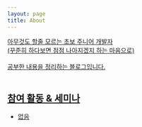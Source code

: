 ```yaml
---
layout: page
title: About
---
```


<p class="message">
  <a href="https://brunch.co.kr/magazine/8percent">아무것도 할줄 모르는 초보 주니어 개발자<br>
  (꾸준히 하다보면 점점 나아지겠지 하는 마음으로)<br>
  <br>
  공부한 내용을 정리하는 블로그입니다.<br> 
  <br>

## 참여 활동 & 세미나<br>
- 없음

<!-- ## 공부한 것
- 컴퓨터공학 (자료구조, 알고리즘)
    - 패스트캠퍼스 컴퓨터 공학 입문 (2017/03-04) [강의 커리큘럼](http://cdn.www.fastcampus.co.kr/wp-content/uploads/2017/02/%EC%BB%B4%ED%93%A8%ED%84%B0%EA%B3%B5%ED%95%99-%EC%9E%85%EB%AC%B8-SCHOOL-2%EA%B8%B0_%EC%BB%A4%EB%A6%AC%ED%81%98%EB%9F%BC-%EB%B0%8F-%EA%B5%90%EC%9C%A1-%EC%95%88%EB%82%B4%EB%AC%B8.pdf?_ga=1.240441345.321893628.1483015444)
    - oop, memory, data structure, algorithm, network, DB

- Django
  - [8퍼센트 두숟갈 스터디 참여](https://8percent.github.io/2017-06-30/%EC%8A%A4%ED%84%B0%EB%94%94%EC%8B%9C%EC%9E%91/)
  - [Two Scoops of Django](https://www.twoscoopspress.com/products/two-scoops-of-django-1-11)
  - [AskDjango - 장고 기본편 (이진석)](https://nomade.kr/vod/django/)
  - [Django로 배우는 쉽고 빠른 웹 개발 파이썬 웹 프로그래밍 실전편](http://www.yes24.com/24/goods/29331035?scode=029)
  - [Django로 배우는 쉽고 빠른 웹 개발 파이썬 웹 프로그래밍 기본편](http://www.hanbit.co.kr/store/books/look.php?p_code=B5790464800)
  - [파이썬 웹 프로그래밍 – Django로 웹 서비스 개발하기 (정호영)](https://www.inflearn.com/members/hyunjoo_lee_1/course/)

- python
	- [처음 시작하는 파이썬](http://www.hanbit.co.kr/store/books/look.php?p_code=B2827459900)
  - [파이썬 입문 (tryhelloworld)](http://tryhelloworld.co.kr/courses/%ED%8C%8C%EC%9D%B4%EC%8D%AC-%EC%9E%85%EB%AC%B8)

- Java
  - [Java (생활코딩)](https://opentutorials.org/course/1223/4551)
  - [점프 투 자바](https://wikidocs.net/265)

- git
    - [지옥에서 온 git (생활코딩)](https://opentutorials.org/module/2676)

- NodeJS
  - [nodeJS (생활코딩)](https://opentutorials.org/course/2136)

- Javascript
  - [웹 애플리케이션 만들기 (생활코딩)](https://opentutorials.org/course/1688)
  - [Javascript (생활코딩)](https://opentutorials.org/course/743)
  - [웹브라우저 Javascript (생활코딩)](https://opentutorials.org/course/1375)
  - [Web Front-End (윤지수)](http://olc.kr/course/course_online_view.jsp?id=470)

- 파이어베이스
  - [파이어베이스(Firebase)를 이용한 간단한 웹 어플리케이션 만들기 (인프런)](https://www.inflearn.com/course/%ED%8C%8C%EC%9D%B4%EC%96%B4%EB%B2%A0%EC%9D%B4%EC%8A%A4-%EA%B0%95%EC%A2%8C-%EC%9B%B9-%EC%96%B4%ED%94%8C%EB%A6%AC%EC%BC%80%EC%9D%B4%EC%85%98/) -->


<!-- ## 만들어 본 것

- [사내 도서관리 웹어플리케이션(진행중)](https://github.com/wayhome25/our-book)
  - 도서 검색 및 DB 등록 (네이버 검색 API 활용)
  - 도서 대여 및 연체관리
    - 대여 / 반납 기능
    - 연체시 email, slack을 통한 알림
  - 구매 희망도서 신청
  - 도서목록 csv 다운로드
  - 유저간 쪽지 교환 기능

- [인스타그램st 웹어플리케이션 구현](https://github.com/wayhome25/Instagram)
  - Django를 활용하여 인스타그램 기능을 가진 웹어플리케이션을 구현합니다.
  - 동작하는 단위별로 commit을 추가한다. 코드 리뷰를 고려한 commit 메시지를 작성한다.
  - 필요한건 Django 공식 문서, stackoverflow를 찾아보고 문제를 해결한다.
  - 궁금한 코드는 Django 소스코드 를 열어서 직접 읽어본다.

- [두번째 Django 프로젝트 영어 스터디용 게시판](https://github.com/wayhome25/django_english_project)
    - django의 기본적인 기능을 활용하여 영어 스터디에서 사용할 게시판을 만들었습니다.
    - 인증기능 (로그인, 로그아웃)
    - CRUD (글 추가, 조회, 갱신, 삭제)
    - 댓글기능 (Many-to-one relationships)
    - summernote package를 활용한 WYSWYG editor 적용
	- CBV Listview 활용
    - bootstrap을 사용하여 마크업

- [첫번째 Django 프로젝트 메모 게시판](https://github.com/wayhome25/django_memo_project)
    - 인증기능 (회원가입, 로그인, 로그아웃)
    - CRUD (글 추가, 조회, 갱신, 삭제)
    - 좋아요 기능 (Many-to-one relationships, 비동기 ajax 통신)
    - 정렬기능 (좋아요순, 최신순)
    - python, django, javascript, bootstrap, pythonanywhere

- firebase 연습을 위해서 만든 [simple to-do list](https://simple-todolist.firebaseapp.com/)
  - firebase, javascript, html, css, materialize ui framework

- 프론트엔드 연습목록
	- [bootstrap 그리드 시스템, sass를 활용한 프로젝트용 웹 사이트 마크업](https://wayhome25.github.io/fastcampus_school/homework/10km/)
	- [sass를 활용한 텀블벅 웹 페이지 마크업](https://wayhome25.github.io/fastcampus_school/01_html-css/tumblbug/projects.html)
	- [직접 제작한 그리드 시스템을 활용한 쇼핑몰 메인화면 레이아웃](https://wayhome25.github.io/front-end/practice_team_activity)
	- [반응형 웹 페이지 ](https://wayhome25.github.io/small_project/responsive_website/)
	- [그 밖의 프론트엔드 연습목록](https://github.com/wayhome25/front-end/blob/master/Readme.md) -->
